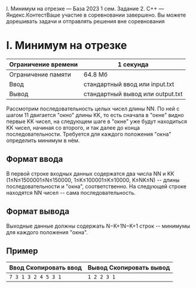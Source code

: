 I. Минимум на отрезке — База 2023 1 сем. Задание 2\. C\+\+ — Яндекс.КонтестВаше участие в соревновании завершено. Вы можете дорешивать задачи и отправлять решения вне соревнования


I. Минимум на отрезке
=====================




| Ограничение времени | 1 секунда |
| --- | --- |
| Ограничение памяти | 64\.8 Мб |
| Ввод | стандартный ввод или input.txt |
| Вывод | стандартный вывод или output.txt |






Рассмотрим последовательность целых чисел длины NN. По ней с шагом 11 двигается "окно" длины KK, то есть сначала в "окне" видно первые KK чисел, на следующем шаге в "окне" уже будут находиться KK чисел, начиная со второго, и так далее до конца последовательности. Требуется для каждого положения "окна" определить минимум в нём.




Формат ввода
------------




В первой строке входных данных содержатся два числа NN и KK (1≤N≤1500001≤N≤150000, 1≤K≤100001≤K≤10000, K≤NK≤N) \-\- длины последовательности и "окна", соответственно. На следующей строке находятся NN чисел \-\- сама последовательность.




Формат вывода
-------------




Выходные данные должны содержать N−K\+1N−K\+1 строк \-\- минимумы для каждого положения "окна".




Пример
------





| Ввод Скопировать ввод | Вывод Скопировать вывод |
| --- | --- |
| ``` 7 3 1 3 2 4 5 3 1  ``` | ``` 1 2 2 3 1  ``` |



